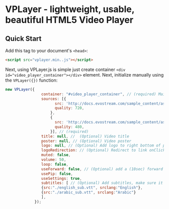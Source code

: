 
# VPLayer - lightweight, usable, beautiful HTML5 Video Player

## Quick Start
Add this tag to your document's `<head>`:

```html
<script src="vplayer.min..js"></script>
```
Next, using VPLayer.js is simple just create container `<div id="video_player_container"></div>` element.
Next, initialize manually using the `VPLayer({})` function:

```js
new VPLayer({
                container: "#video_player_container", // (required) Main container
                sources: [{
                      src: 'http://docs.evostream.com/sample_content/assets/sintel1m720p.mp4',
                      quality: 720,
                    },
                    {
                      src: 'http://docs.evostream.com/sample_content/assets/sintel1m720p.mp4',
                      quality: 480,
                    }], // (required)
                title: null, //  (Optional) Video title
                poster: null, // (Optional) Video poster
                logo: null, // (Optional) Add logo to right bottom of player
                logoRedirection: // (Optional) Redirect to link onClick
                muted: false,
                volume: 50,
                loop: false,
                useForward: false, // (Optional) add a (10sec) forward button
                usePip: false,
                useSettings: true,
                subtitles: [ // (Optional) Add subtitles, make sure it contains valid JSON!
                {src:"./english_sub.vtt", srclang:"English"},
                {src:"./arabic_sub.vtt", srclang:"Arabic"}
                ], 
             });
```
